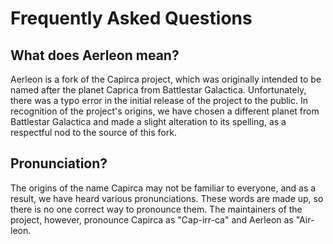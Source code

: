 # Frequently Asked Questions

## What does Aerleon mean?
Aerleon is a fork of the Capirca project, which was originally intended to be named after the planet Caprica from Battlestar Galactica. Unfortunately, there was a typo error in the initial release of the project to the public. In recognition of the project's origins, we have chosen a different planet from Battlestar Galactica and made a slight alteration to its spelling, as a respectful nod to the source of this fork.

## Pronunciation?
The origins of the name Capirca may not be familiar to everyone, and as a result, we have heard various pronunciations. These words are made up, so there is no one correct way to pronounce them. The maintainers of the project, however, pronounce Capirca as "Cap-irr-ca" and Aerleon as "Air-leon.
